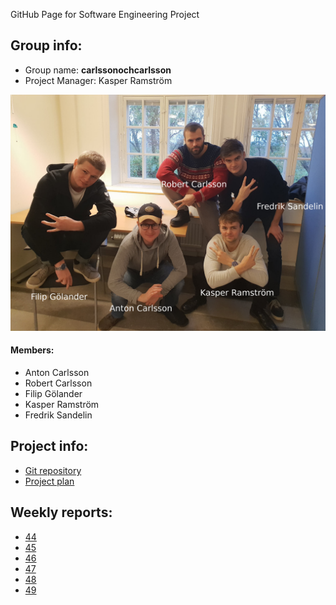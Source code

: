 GitHub Page for Software Engineering Project

## Group info:
* Group name: **carlssonochcarlsson**
* Project Manager: Kasper Ramström

![Alt text](carlssoncarlsson.jpg)

#### Members:
* Anton Carlsson
* Robert Carlsson
* Filip Gölander
* Kasper Ramström
* Fredrik Sandelin

## Project info:

* [Git repository](https://github.com/antoncarlsson/cloudnews)
* [Project plan](https://docs.google.com/document/d/1Hg0ZxK5_y_Vkw8W16Bfwu3eayNPo9ShCfFvujZslWZU/edit?usp=sharing)

## Weekly reports:
* [44](https://drive.google.com/open?id=1skGAC9gxAYvZEPVlsxdhnuxb_1FhQdMr03YFA9smVxs)
* [45](https://drive.google.com/open?id=1s2oyIfsjnRLJF8WMWJHDFEgXK8QokkV0f80aqxYrcw8)
* [46](https://drive.google.com/open?id=1YMO2ehaKMlb75XK4J_7zMZNb2Qwj-UzcBXphiLZ_zEU)
* [47](https://drive.google.com/open?id=1aoqsTUz0Tfj56gm-XbZ_1G_ABYqdnxzQspANjm9rv2Y)
* [48](https://drive.google.com/open?id=1otgCxRPa5tIAYPYvsor_zmqVGX-15kOjkXkz42lyCHU)
* [49](https://drive.google.com/open?id=153LqGXDT1ROKuKP9n9scInU-CalH1k2gfcXORbF4P8s)
